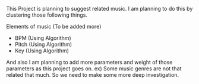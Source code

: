 This Project is planning to suggest related music.
I am planning to do this by clustering those following things.

Elements of music (To be added more)

- BPM (Using Algorithm)
- Pitch (Using Algorithm)
- Key (Using Algorithm)

And also I am planning to add more parameters and weight of those parameters as this project goes on.
ex) Some music genres are not that related that much. So we need to make some more deep investigation.

